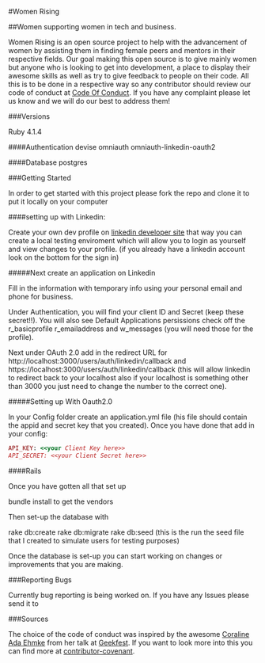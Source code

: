 #Women Rising

##Women supporting women in tech and business.

Women Rising is an open source project to help with the advancement of women by assisting them in finding female peers and mentors in their respective fields. Our goal making this open source is to give mainly women but anyone who is looking to get into development, a place to display their awesome skills as well as try to give feedback to people on their code. All this is to be done in a respective way so any contributor should review our code of conduct at [Code Of Conduct](https://github.com/kma3a/womenrising/blob/master/CODE_OF_CONDUCT.md). If you have any complaint please let us know and we will do our best to address them!

###Versions

Ruby 4.1.4

####Authentication
devise
omniauth
omniauth-linkedin-oauth2

####Database
postgres

###Getting Started

In order to get started with this project please fork the repo and clone it to put it locally on your computer

####setting up with Linkedin:

Create your own dev profile on [linkedin developer site](https://developer.linkedin.com/) that way you can create a local testing enviroment which will allow you to login as yourself and view changes to your profile. (if you already have a linkedin account look on the bottom for the sign in)

#####Next create an application on Linkedin

Fill in the information with temporary info using your personal email and phone for business.

Under Authentication, you will find your client ID and Secret (keep these secret!!). You will also see Default Applications persissions check off the r\_basicprofile r\_emailaddress and w\_messages (you will need those for the profile).

Next under OAuth 2.0 add in the redirect URL for http://localhost:3000/users/auth/linkedin/callback and https://localhost:3000/users/auth/linkedin/callback (this will allow linkedin to redirect back to your localhost also if your localhost is something other than 3000 you just need to change the number to the correct one).

#####Setting up With Oauth2.0

In your Config folder create an application.yml file (his file should contain the appid and secret key that you created).  Once you have done that add in your config:

```ruby
API_KEY: <<your Client Key here>>
API_SECRET: <<your Client Secret here>>
```

####Rails

Once you have gotten all that set up

bundle install to get the vendors

Then set-up the database with 

rake db:create
rake db:migrate
rake db:seed (this is the run the seed file that I created to simulate users for testing purposes)

Once the database is set-up you can start working on changes or improvements that you are making.


###Reporting Bugs

Currently bug reporting is being worked on. If you have any Issues please send it to 


###Sources

The choice of the code of conduct was inspired by the awesome [Coraline Ada Ehmke](https://github.com/CoralineAda) from her talk at [Geekfest](https://vimeo.com/101449990). If you want to look more into this you can find more at [contributor-covenant](http://contributor-covenant.org/).
